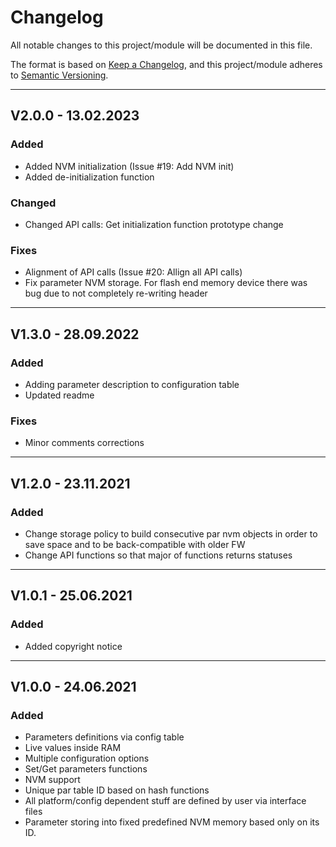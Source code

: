 # Changelog
All notable changes to this project/module will be documented in this file.

The format is based on [Keep a Changelog](https://keepachangelog.com/en/1.0.0/),
and this project/module adheres to [Semantic Versioning](https://semver.org/spec/v2.0.0.html).

---
## V2.0.0 - 13.02.2023
### Added
 - Added NVM initialization (Issue #19: Add NVM init)
 - Added de-initialization function

### Changed
 - Changed API calls: Get initialization function prototype change

### Fixes
 - Alignment of API calls (Issue #20: Allign all API calls)
 - Fix parameter NVM storage. For flash end memory device there was bug due to not completely re-writing header

---
## V1.3.0 - 28.09.2022
### Added
 - Adding parameter description to configuration table
 - Updated readme

### Fixes
 - Minor comments corrections

---
## V1.2.0 - 23.11.2021
### Added
 - Change storage policy to build consecutive par nvm objects in order to save space and to be back-compatible with older FW
 - Change API functions so that major of functions returns statuses

---
## V1.0.1 - 25.06.2021
### Added
- Added copyright notice

---
## V1.0.0 - 24.06.2021
### Added
- Parameters definitions via config table
- Live values inside RAM 
- Multiple configuration options
- Set/Get parameters functions
- NVM support
- Unique par table ID based on hash functions
- All platform/config dependent stuff are defined by user via interface files
- Parameter storing into fixed predefined NVM memory based only on its ID. 

